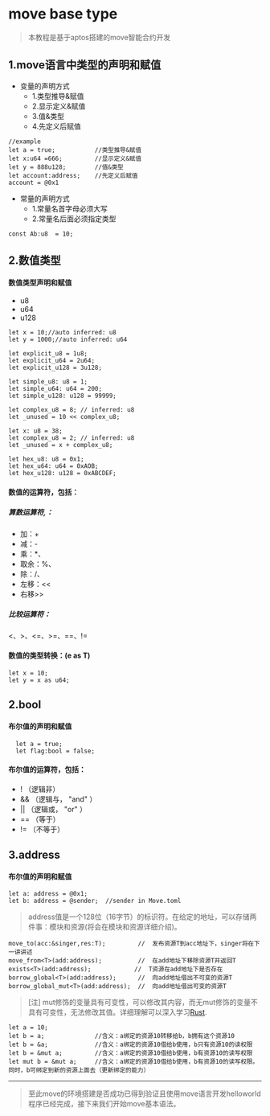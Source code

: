 # move base type

> 本教程是基于aptos搭建的move智能合约开发

## 1.move语言中类型的声明和赋值
+ 变量的声明方式
  + 1.类型推导&赋值
  + 2.显示定义&赋值
  + 3.值&类型
  + 4.先定义后赋值
```
//example 
let a = true;           //类型推导&赋值
let x:u64 =666;         //显示定义&赋值
let y = 888u128;        //值&类型
let account:address;    //先定义后赋值
account = @0x1
```
+ 常量的声明方式
  + 1.常量名首字母必须大写
  + 2.常量名后面必须指定类型
```move
const Ab:u8  = 10;
```


## 2.数值类型
#### 数值类型声明和赋值
+ u8
+ u64
+ u128

```move
let x = 10;//auto inferred: u8
let y = 1000;//auto inferred: u64

let explicit_u8 = 1u8;
let explicit_u64 = 2u64;
let explicit_u128 = 3u128;

let simple_u8: u8 = 1;
let simple_u64: u64 = 200;
let simple_u128: u128 = 99999;

let complex_u8 = 8; // inferred: u8
let _unused = 10 << complex_u8;

let x: u8 = 38;
let complex_u8 = 2; // inferred: u8
let _unused = x + complex_u8;

let hex_u8: u8 = 0x1;
let hex_u64: u64 = 0xAOB;
let hex_u128: u128 = 0xABCDEF;
```
#### 数值的运算符，包括：
##### 算数运算符,： 
+ 加：+
+ 减：-
+ 乘：*、
+ 取余：%、
+ 除：/、
+ 左移：<<
+ 右移>>
##### 比较运算符：
 <、>、<=、>=、==、!=

#### 数值的类型转换：(e as T)
```move
let x = 10;
let y = x as u64;
```

## 2.bool
#### 布尔值的声明和赋值
```move
  let a = true;
  let flag:bool = false;
```

#### 布尔值的运算符，包括：
+ ! （逻辑非）
+ && （逻辑与， "and" ）
+ || （逻辑或， "or" ）
+ == （等于）
+ != （不等于）


## 3.address
#### 布尔值的声明和赋值
```move
let a: address = @0x1;
let b: address = @sender;  //sender in Move.toml
```
> address值是一个128位（16字节）的标识符。在给定的地址，可以存储两件事：模块和资源(将会在模块和资源详细介绍)。
```move
move_to(acc:&singer,res:T);         //  发布资源T到acc地址下，singer将在下一讲讲述
move_from<T>(add:address);          //  在add地址下移除资源T并返回T
exists<T>(add:address);            //  T资源在add地址下是否存在
borrow_global<T>(add:address);      //  向add地址借出不可变的资源T
borrow_global_mut<T>(add:address);  //  向add地址借出可变的资源T
```
>[注] mut修饰的变量具有可变性，可以修改其内容，而无mut修饰的变量不具有可变性，无法修改其值。详细理解可以深入学习[Rust](https://doc.rust-lang.org/book/ch04-02-references-and-borrowing.html).
```move
let a = 10;
let b = a;              //含义：a绑定的资源10转移给b，b拥有这个资源10
let b = &a;             //含义：a绑定的资源10借给b使用，b只有资源10的读权限
let b = &mut a;         //含义：a绑定的资源10借给b使用，b有资源10的读写权限
let mut b = &mut a;     //含义：a绑定的资源10借给b使用，b有资源10的读写权限。同时，b可绑定到新的资源上面去（更新绑定的能力）
```

---


> 至此move的环境搭建是否成功已得到验证且使用move语言开发helloworld程序已经完成，接下来我们开始move基本语法。
